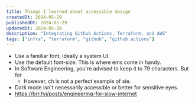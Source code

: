 ```yaml
---
title: Things I learned about accessible design
createdDt: 2024-05-29
publishedDt: 2024-05-29
updatedDt: 2024-05-30
description: "Integrating Github Actions, Terraform, and AWS"
tags: ["infra", "terraform", "github", "github.actions"]
---
```


* Use a familiar font, ideally a system UI.
* Use the default font-size. This is where ems come in handy.
* In Software Engineering, you're advised to keep it to 79 characters. But for
    * However, ch is not a perfect example of sie.
* Dark mode isn't necessarily accessible or better for sensitive eyes.
* https://brr.fyi/posts/engineering-for-slow-internet